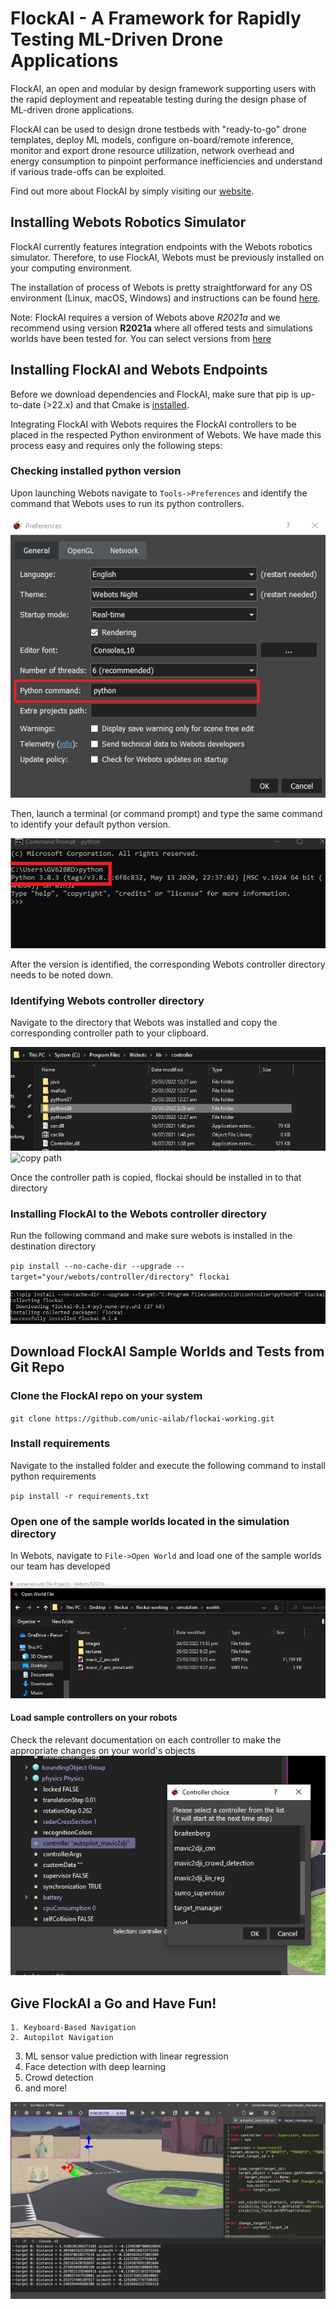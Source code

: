 # FlockAI - A Framework for Rapidly Testing ML-Driven Drone Applications
FlockAI, an open and modular by design framework supporting users with the rapid deployment and repeatable testing during the design phase of ML-driven drone applications.

FlockAI can be used to design drone testbeds with "ready-to-go" drone templates, deploy ML models, configure on-board/remote inference, monitor and export drone resource utilization, network overhead and energy consumption to pinpoint performance inefficiencies and understand if various trade-offs can be exploited. 

Find out more about FlockAI by simply visiting our [website](https://unic-ailab.github.io/flockai/).

## Installing Webots Robotics Simulator
FlockAI currently features integration endpoints with the Webots robotics simulator. Therefore, to use FlockAI, Webots must be previously installed on your computing environment. 

The installation of process of Webots is pretty straightforward for any OS environment (Linux, macOS, Windows) and instructions can be found [here](https://cyberbotics.com/doc/guide/installing-webots).

Note: FlockAI requires a version of Webots above *R2021a* and we recommend using version **R2021a** where all offered tests and simulations worlds have been tested for. You can select versions from [here](https://github.com/cyberbotics/webots/releases)

## Installing FlockAI and Webots Endpoints
Before we download dependencies and FlockAI, make sure that pip is up-to-date (>22.x) and that Cmake is [installed](https://cmake.org/install/).

Integrating FlockAI with Webots requires the FlockAI controllers to be placed in the respected Python environment of Webots. We have made this process easy and requires only the following steps:

### Checking installed python version
Upon launching Webots navigate to `Tools->Preferences` and identify the command that Webots uses to run its python controllers.

![webots python command](images/webots-python-command.png "Webots Python Command")

Then, launch a terminal (or command prompt) and type the same command to identify your default python version.

![system python command](images/system-python-command.png "System Python Command")

After the version is identified, the corresponding Webots controller directory needs to be noted down.

### Identifying Webots controller directory
Navigate to the directory that Webots was installed and copy the corresponding controller path to your clipboard.

![webots controller directory](images/webots-controller-directory.PNG "Webots Controller Directory")
![copy path](copy-path.png "Copy Path")

Once the controller path is copied, flockai should be installed in to that directory

### Installing FlockAI to the Webots controller directory
Run the following command and make sure webots is installed in the destination directory

`pip install --no-cache-dir --upgrade --target="your/webots/controller/directory" flockai`

![install flockai](images/install-flockai.PNG "Installing flockai")

## Download FlockAI Sample Worlds and Tests from Git Repo

### Clone the FlockAI repo on your system

`git clone https://github.com/unic-ailab/flockai-working.git`

### Install requirements

Navigate to the installed folder  and execute the following command to install python requirements

`pip install -r requirements.txt`

### Open one of the sample worlds located in the simulation directory

In Webots, navigate to `File->Open World` and load one of the sample worlds our team has developed

![open world file](images/world-files.png "Open sample world file")

#### Load sample controllers on your robots

Check the relevant documentation on each controller to make the appropriate changes on your world's objects
![sample controllers](images/sample-controllers.PNG "Sample controllers")

## Give FlockAI a Go and Have Fun!
	1. Keyboard-Based Navigation
	2. Autopilot Navigation
  3. ML sensor value prediction with linear regression
  4. Face detection with deep learning
  5. Crowd detection
  6. and more!

![teaser](images/teaser.png "teaser")


